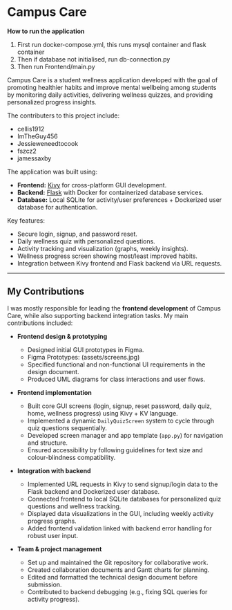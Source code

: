 # Campus Care 

**How to run the application**

1. First run docker-compose.yml, this runs mysql container and flask container
2. Then if database not initialised, run db-connection.py
3. Then run Frontend/main.py


Campus Care is a student wellness application developed with the goal of promoting healthier habits and improve mental wellbeing among students by monitoring daily activities, delivering wellness quizzes, and providing personalized progress insights.

The contributers to this project include:
- cellis1912
- ImTheGuy456
- Jessieweneedtocook
- fszcz2
- jamessaxby


The application was built using:
- **Frontend:** [Kivy](https://kivy.org/) for cross-platform GUI development.
- **Backend:** [Flask](https://flask.palletsprojects.com/) with Docker for containerized database services.  
- **Database:** Local SQLite for activity/user preferences + Dockerized user database for authentication.  

Key features:
- Secure login, signup, and password reset.  
- Daily wellness quiz with personalized questions.  
- Activity tracking and visualization (graphs, weekly insights).  
- Wellness progress screen showing most/least improved habits.  
- Integration between Kivy frontend and Flask backend via URL requests.  

---

## My Contributions

I was mostly responsible for leading the **frontend development** of Campus Care, while also supporting backend integration tasks. My main contributions included:

- **Frontend design & prototyping**
  - Designed initial GUI prototypes in Figma.
  - Figma Prototypes:
(assets/screens.jpg)
  - Specified functional and non-functional UI requirements in the design document.
  - Produced UML diagrams for class interactions and user flows.

- **Frontend implementation**
  - Built core GUI screens (login, signup, reset password, daily quiz, home, wellness progress) using Kivy + KV language.
  - Implemented a dynamic `DailyQuizScreen` system to cycle through quiz questions sequentially.
  - Developed screen manager and app template (`app.py`) for navigation and structure.
  - Ensured accessibility by following guidelines for text size and colour-blindness compatibility.

- **Integration with backend**
  - Implemented URL requests in Kivy to send signup/login data to the Flask backend and Dockerized user database.
  - Connected frontend to local SQLite databases for personalized quiz questions and wellness tracking.
  - Displayed data visualizations in the GUI, including weekly activity progress graphs.
  - Added frontend validation linked with backend error handling for robust user input.

- **Team & project management**
  - Set up and maintained the Git repository for collaborative work.
  - Created collaboration documents and Gantt charts for planning.
  - Edited and formatted the technical design document before submission.
  - Contributed to backend debugging (e.g., fixing SQL queries for activity progress).


